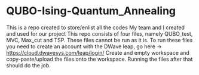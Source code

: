 # QUBO-Ising-Quantum_Annealing
This is a repo created to store/enlist all the codes My team and I created and used for our project
This repo consists of four files, namely QUBO_test, MVC, Max_cut and TSP.
These files cannot be run as it is.
To run these files you need to create an account with the DWave leap, go here -> https://cloud.dwavesys.com/leap/login/
Create and empty workspace and copy-paste/upload the files onto the workspace. Running the files after that should do the job.
